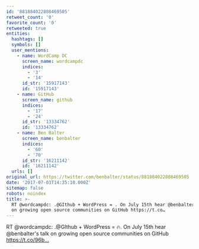 ```yaml
---
id: '881884022808469505'
retweet_count: '0'
favorite_count: '0'
retweeted: true
entities:
  hashtags: []
  symbols: []
  user_mentions:
    - name: WordCamp DC
      screen_name: wordcampdc
      indices:
        - '3'
        - '14'
      id_str: '15917143'
      id: '15917143'
    - name: GitHub
      screen_name: github
      indices:
        - '17'
        - '24'
      id_str: '13334762'
      id: '13334762'
    - name: Ben Balter
      screen_name: benbalter
      indices:
        - '60'
        - '70'
      id_str: '16211142'
      id: '16211142'
  urls: []
original_url: https://twitter.com/benbalter/status/881884022808469505
date: '2017-07-03T14:35:10.000Z'
sitemap: false
robots: noindex
title: >-
  RT @wordcampdc: .@GIthub + WordPress = . On July 15th hear @benbalter's talk
  on growing open source communities on GitHub https://t.co…
---
```


RT @wordcampdc: .@GIthub + WordPress = 🔥. On July 15th hear @benbalter's talk on growing open source communities on GitHub https://t.co/96b…